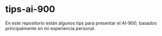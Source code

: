 # tips-ai-900
En este repositorio están algunos tips para presentar el AI-900, basados principalmente en mi experiencia personal.
